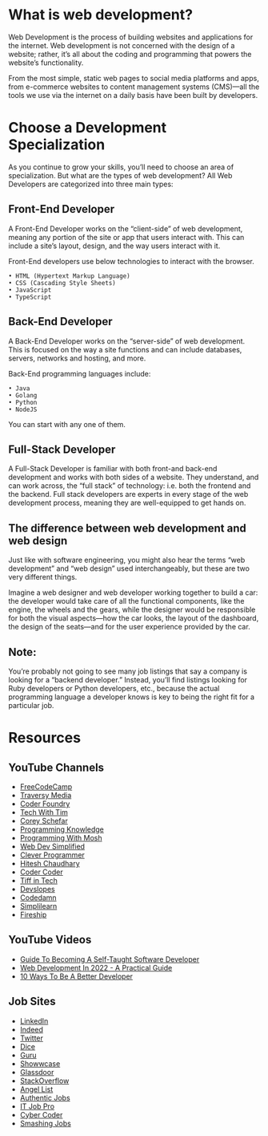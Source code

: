 # What is web development?

Web Development is the process of building websites and applications for the internet. Web development is not concerned with the design of a website; rather, it’s all about the coding and programming that powers the website’s functionality.

From the most simple, static web pages to social media platforms and apps, from e-commerce websites to content management systems (CMS)—all the tools we use via the internet on a daily basis have been built by developers.

# Choose a Development Specialization

As you continue to grow your skills, you’ll need to choose an area of specialization. But what are the types of web development? All Web Developers are categorized into three main types:

## Front-End Developer

A Front-End Developer works on the “client-side” of web development, meaning any portion of the site or app that users interact with. This can include a site’s layout, design, and the way users interact with it.

Front-End developers use below technologies to interact with the browser.

    • HTML (Hypertext Markup Language)
    • CSS (Cascading Style Sheets)
    • JavaScript
    • TypeScript

## Back-End Developer 

A Back-End Developer works on the “server-side” of web development. This is focused on the way a site functions and can include databases, servers, networks and hosting, and more.

Back-End programming languages include:

    • Java
    • Golang
    • Python
    • NodeJS

You can start with any one of them.

## Full-Stack Developer 

A Full-Stack Developer is familiar with both front-and back-end development and works with both sides of a website. They understand, and can work across, the “full stack” of technology: i.e. both the frontend and the backend. Full stack developers are experts in every stage of the web development process, meaning they are well-equipped to get hands on.

## The difference between web development and web design

Just like with software engineering, you might also hear the terms “web development” and “web design” used interchangeably, but these are two very different things.

Imagine a web designer and web developer working together to build a car: the developer would take care of all the functional components, like the engine, the wheels and the gears, while the designer would be responsible for both the visual aspects—how the car looks, the layout of the dashboard, the design of the seats—and for the user experience provided by the car.

## Note: 

You’re probably not going to see many job listings that say a company is looking for a “backend developer.” Instead, you’ll find listings looking for Ruby developers or Python developers, etc., because the actual programming language a developer knows is key to being the right fit for a particular job.

# Resources

## **YouTube Channels**

- [FreeCodeCamp](https://www.youtube.com/channel/UC8butISFwT-Wl7EV0hUK0BQ)
- [Traversy Media](https://www.youtube.com/user/TechGuyWeb)
- [Coder Foundry](https://www.youtube.com/channel/UCTGgxc_jIz2z9mpfInuPHWQ)
- [Tech With Tim](https://www.youtube.com/channel/UC4JX40jDee_tINbkjycV4Sg)
- [Corey Schefar](https://www.youtube.com/user/schafer5)
- [Programming Knowledge](https://www.youtube.com/user/ProgrammingKnowledge)
- [Programming With Mosh](https://www.youtube.com/c/programmingwithmosh)
- [Web Dev Simplified](https://www.youtube.com/c/WebDevSimplified)
- [Clever Programmer](https://www.youtube.com/c/CleverProgrammer)
- [Hitesh Chaudhary](https://www.youtube.com/c/HiteshChoudharydotcom)
- [Coder Coder](https://www.youtube.com/c/TheCoderCoder)
- [Tiff in Tech](https://www.youtube.com/c/TiffInTech)
- [Devslopes](https://www.youtube.com/c/devslopes)
- [Codedamn](https://www.youtube.com/c/codedamn)
- [Simplilearn](https://www.youtube.com/c/SimplilearnOfficial)
- [Fireship](https://www.youtube.com/c/Fireship)

## **YouTube Videos**

- [Guide To Becoming A Self-Taught Software Developer](https://www.youtube.com/watch?v=J6rVaFzOEP8)
- [Web Development In 2022 - A Practical Guide](https://www.youtube.com/watch?v=EqzUcMzfV1w)
- [10 Ways To Be A Better Developer](https://www.youtube.com/watch?v=mK7lDooAGJw)

## **Job Sites**

- [LinkedIn](https://www.linkedin.com/)
- [Indeed](https://www.indeed.com/)
- [Twitter](https://www.twitter.com)
- [Dice](https://www.dice.com/)
- [Guru](https://www.guru.com/)
- [Showwcase](https://www.showwcase.com)
- [Glassdoor](https://www.glassdoor.com/)
- [StackOverflow](https://stackoverflow.com/jobs)
- [Angel List](https://angel.co/jobs)
- [Authentic Jobs](https://authenticjobs.com/)
- [IT Job Pro](https://itjobpro.com/)
- [Cyber Coder](https://www.cybercoders.com/)
- [Smashing Jobs](https://jobs.smashingmagazine.com/)

